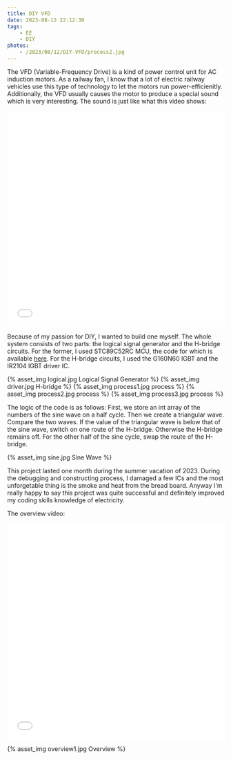```yaml
---
title: DIY VFD
date: 2023-08-12 22:12:30
tags: 
    - EE
    - DIY
photos:
    - /2023/08/12/DIY-VFD/process2.jpg
---
```


The VFD (Variable-Frequency Drive) is a kind of power control unit for AC induction motors. As a railway fan, I know that a lot of electric railway vehicles use this type of technology to let the motors run power-efficienitly. Additionally, the VFD usually causes the motor to produce a special sound which is very interesting. The sound is just like what this video shows:

<iframe src="//player.bilibili.com/player.html?isOutside=true&aid=413224031&bvid=BV1cV411C74b&cid=190538884&p=1&high_quality=1&danmaku=0" allowfullscreen="allowfullscreen" width="100%" height="500" scrolling="no" frameborder="0" sandbox="allow-top-navigation allow-same-origin allow-forms allow-scripts"></iframe>

Because of my passion for DIY, I wanted to build one myself. The whole system consists of two parts: the logical signal generator and the H-bridge circuits. For the former, I used STC89C52RC MCU, the code for which is available [here](https://github.com/Arch-Jason/8051-vvvf). For the H-bridge circuits, I used the G160N60 IGBT and the IR2104 IGBT driver IC.

{% asset_img logical.jpg Logical Signal Generator %}
{% asset_img driver.jpg H-bridge %}
{% asset_img process1.jpg process %}
{% asset_img process2.jpg process %}
{% asset_img process3.jpg process %}

The logic of the code is as follows: First, we store an int array of the numbers of the sine wave on a half cycle. Then we create a triangular wave. Compare the two waves. If the value of the triangular wave is below that of the sine wave, switch on one route of the H-bridge. Otherwise the H-bridge remains off. For the other half of the sine cycle, swap the route of the H-bridge.

{% asset_img sine.jpg Sine Wave %}

This project lasted one month during the summer vacation of 2023. During the debugging and constructing process, I damaged a few ICs and the most unforgetable thing is the smoke and heat from the bread board. Anyway I'm really happy to say this project was quite successful and definitely improved my coding skills knowledge of electricity.

The overview video:

<iframe src="//player.bilibili.com/player.html?isOutside=true&aid=489743181&bvid=BV1nN411z7oj&cid=1231236589&p=1&high_quality=1&danmaku=0" allowfullscreen="allowfullscreen" width="100%" height="500" scrolling="no" frameborder="0" sandbox="allow-top-navigation allow-same-origin allow-forms allow-scripts"></iframe>

{% asset_img overview1.jpg Overview %}